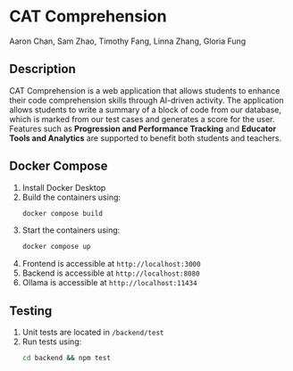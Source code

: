 # CAT Comprehension
Aaron Chan, Sam Zhao, Timothy Fang, Linna Zhang, Gloria Fung

## Description
CAT Comprehension is a web application that allows students to enhance their code comprehension skills through AI-driven activity.
The application allows students to write a summary of a block of code from our database, which is marked from our test cases and generates a score for the user.
Features such as **Progression and Performance Tracking** and **Educator Tools and Analytics** are supported to benefit both students and teachers.

## Docker Compose
1. Install Docker Desktop
2. Build the containers using:
    ```sh
    docker compose build
    ```
3. Start the containers using:
    ```sh
    docker compose up
    ```
4. Frontend is accessible at `http://localhost:3000`
5. Backend is accessible at `http://localhost:8080`
6. Ollama is accessible at `http://localhost:11434`

## Testing
1. Unit tests are located in `/backend/test`
2. Run tests using:
    ```sh
    cd backend && npm test
    ```

